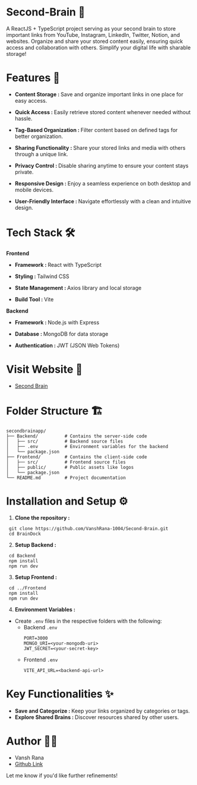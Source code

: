 # Second-Brain 🧠
A ReactJS + TypeScript project serving as your second brain to store important links from YouTube, Instagram, LinkedIn, Twitter, Notion, and websites. Organize and share your stored content easily, ensuring quick access and collaboration with others. Simplify your digital life with sharable storage!


# Features 🚀
- <b> Content Storage : </b>Save and organize important links in one place for easy access.

- <b> Quick Access : </b>Easily retrieve stored content whenever needed without hassle.

- <b> Tag-Based Organization : </b>Filter content based on defined tags for better organization.

- <b> Sharing Functionality : </b>Share your stored links and media with others through a unique link.

- <b> Privacy Control : </b>Disable sharing anytime to ensure your content stays private.

- <b> Responsive Design : </b>Enjoy a seamless experience on both desktop and mobile devices.

- <b> User-Friendly Interface : </b>Navigate effortlessly with a clean and intuitive design.


# Tech Stack 🛠️

 <b>Frontend</b>

  - <b>Framework : </b>React with TypeScript

  - <b>Styling : </b>Tailwind CSS
    
  - <b>State Management : </b>Axios library and local storage
    
  - <b>Build Tool : </b>Vite

 <b>Backend</b>

  - <b>Framework : </b>Node.js with Express
    
  - <b>Database : </b>MongoDB for data storage
    
  - <b>Authentication : </b>JWT (JSON Web Tokens)


# Visit Website 🔗 

- [Second Brain](https://secondbrain-app.vercel.app/)


# Folder Structure 🏗️

```
secondbrainapp/
├── Backend/          # Contains the server-side code
│   ├── src/          # Backend source files
│   ├── .env          # Environment variables for the backend
│   └── package.json
├── Frontend/         # Contains the client-side code
│   ├── src/          # Frontend source files
│   ├── public/       # Public assets like logos
│   └── package.json
└── README.md         # Project documentation
```

#  Installation and Setup ⚙️

1. <b>Clone the repository :</b>
```
 git clone https://github.com/VanshRana-1004/Second-Brain.git
 cd BrainDock
```

2. <b>Setup Backend :</b>
```
 cd Backend
 npm install
 npm run dev
```

3. <b>Setup Frontend :</b>
```
 cd ../Frontend
 npm install
 npm run dev
```

4. <b>Environment Variables :</b>
- Create ```.env``` files in the respective folders with the following:
  - Backend ```.env```
    ```
    PORT=3000
    MONGO_URI=<your-mongodb-uri>
    JWT_SECRET=<your-secret-key>
    ```
  - Frontend ```.env```
    ```
    VITE_API_URL=<backend-api-url>
    ```

# Key Functionalities ✨
- <b>Save and Categorize : </b>Keep your links organized by categories or tags.
- <b>Explore Shared Brains : </b>Discover resources shared by other users.


# Author 🧑‍💻
- Vansh Rana
- [Github Link](https://github.com/VanshRana-1004)


Let me know if you'd like further refinements!
